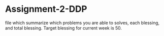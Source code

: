 # Assignment-2-DDP
file which summarize which problems you are able to solves, each blessing, and total blessing. Target blessing for current week is 50.
